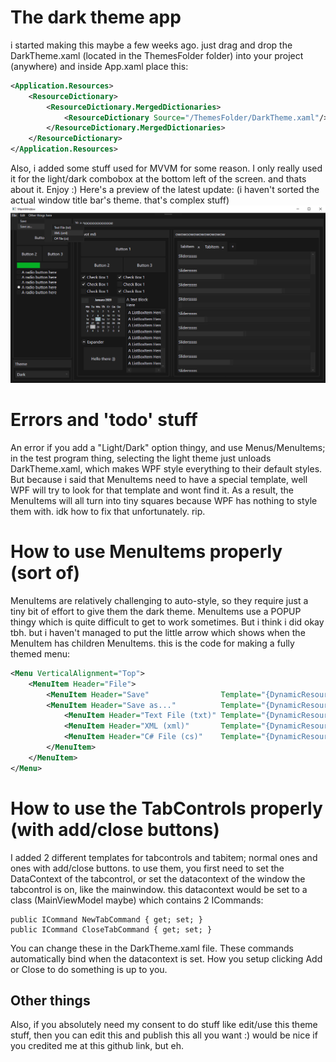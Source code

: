 # The dark theme app
i started making this maybe a few weeks ago. just drag and drop the DarkTheme.xaml (located in the ThemesFolder folder) into your project (anywhere) and inside App.xaml place this:
```xml
<Application.Resources>
    <ResourceDictionary>
        <ResourceDictionary.MergedDictionaries>
            <ResourceDictionary Source="/ThemesFolder/DarkTheme.xaml"/>
        </ResourceDictionary.MergedDictionaries>
    </ResourceDictionary>
</Application.Resources>

```
Also, i added some stuff used for MVVM for some reason. I only really used it for the light/dark combobox at the bottom left of the screen.
and thats about it. Enjoy :)
Here's a preview of the latest update: (i haven't sorted the actual window title bar's theme. that's complex stuff)
![](latestPreview.png)
# Errors and 'todo' stuff
An error if you add a "Light/Dark" option thingy, and use Menus/MenuItems; in the test program thing, selecting the light theme just unloads DarkTheme.xaml, which makes WPF style everything to their default styles. But because i said that MenuItems need to have a special template, well WPF will try to look for that template and wont find it. As a result, the MenuItems will all turn into tiny squares because WPF has nothing to style them with. idk how to fix that unfortunately. rip.
# How to use MenuItems properly (sort of)
MenuItems are relatively challenging to auto-style, so they require just a tiny bit of effort to give them the dark theme. MenuItems use a POPUP thingy which is quite difficult to get to work sometimes. But i think i did okay tbh. but i haven't managed to put the little arrow which shows when the MenuItem has children MenuItems.
this is the code for making a fully themed menu:
```xml
<Menu VerticalAlignment="Top">
    <MenuItem Header="File">
        <MenuItem Header="Save"                Template="{DynamicResource DropDownMenuItemTemplate}"/>
        <MenuItem Header="Save as..."          Template="{DynamicResource DropDownMenuItemTemplate}">
            <MenuItem Header="Text File (txt)" Template="{DynamicResource DropDownMenuItemTemplate}"/>
            <MenuItem Header="XML (xml)"       Template="{DynamicResource DropDownMenuItemTemplate}"/>
            <MenuItem Header="C# File (cs)"    Template="{DynamicResource DropDownMenuItemTemplate}"/>
        </MenuItem>
    </MenuItem>
</Menu>
```
# How to use the TabControls properly (with add/close buttons)
I added 2 different templates for tabcontrols and tabitem; normal ones and ones with add/close buttons. to use them, you first need to set the DataContext of the tabcontrol, or set the datacontext of the window the tabcontrol is on, like the mainwindow. this datacontext would be set to a class (MainViewModel maybe) which contains 2 ICommands:
```
public ICommand NewTabCommand { get; set; }
public ICommand CloseTabCommand { get; set; }
```
You can change these in the DarkTheme.xaml file. These commands automatically bind when the datacontext is set. How you setup clicking Add or Close to do something is up to you.
## Other things 
Also, if you absolutely need my consent to do stuff like edit/use this theme stuff, then you can edit this and publish this all you want :) would be nice if you credited me at this github link, but eh.